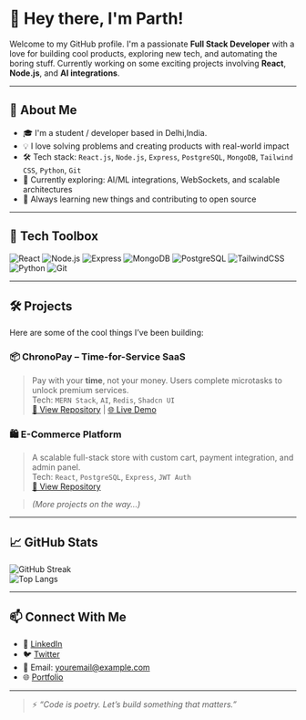 # 👋 Hey there, I'm Parth!

Welcome to my GitHub profile. I'm a passionate **Full Stack Developer** with a love for building cool products, exploring new tech, and automating the boring stuff. Currently working on some exciting projects involving **React**, **Node.js**, and **AI integrations**.

---

## 🚀 About Me

- 🎓 I'm a student / developer based in Delhi,India.
- 💡 I love solving problems and creating products with real-world impact
- 🛠️ Tech stack: `React.js`, `Node.js`, `Express`, `PostgreSQL`, `MongoDB`, `Tailwind CSS`, `Python`, `Git`
- 🤖 Currently exploring: AI/ML integrations, WebSockets, and scalable architectures
- 🧠 Always learning new things and contributing to open source

---

## 🧰 Tech Toolbox

![React](https://img.shields.io/badge/-React-20232A?style=flat&logo=react)
![Node.js](https://img.shields.io/badge/-Node.js-43853D?style=flat&logo=node.js)
![Express](https://img.shields.io/badge/-Express.js-000000?style=flat&logo=express)
![MongoDB](https://img.shields.io/badge/-MongoDB-4EA94B?style=flat&logo=mongodb)
![PostgreSQL](https://img.shields.io/badge/-PostgreSQL-336791?style=flat&logo=postgresql)
![TailwindCSS](https://img.shields.io/badge/-TailwindCSS-06B6D4?style=flat&logo=tailwind-css)
![Python](https://img.shields.io/badge/-Python-3776AB?style=flat&logo=python)
![Git](https://img.shields.io/badge/-Git-F05032?style=flat&logo=git)

---

## 🛠️ Projects

Here are some of the cool things I’ve been building:

### 📦 ChronoPay – Time-for-Service SaaS  
> Pay with your **time**, not your money. Users complete microtasks to unlock premium services.  
Tech: `MERN Stack`, `AI`, `Redis`, `Shadcn UI`  
[🔗 View Repository](#) | [🌐 Live Demo](#)

### 🛍️ E-Commerce Platform  
> A scalable full-stack store with custom cart, payment integration, and admin panel.  
Tech: `React`, `PostgreSQL`, `Express`, `JWT Auth`  
[🔗 View Repository](#)

> _(More projects on the way...)_

---

## 📈 GitHub Stats

![GitHub Streak](https://streak-stats.demolab.com?user=your-username&theme=radical)  
![Top Langs](https://github-readme-stats.vercel.app/api/top-langs/?username=your-username&layout=compact&theme=tokyonight)

---

## 📫 Connect With Me

- 💼 [LinkedIn](https://linkedin.com/in/your-profile)
- 🐦 [Twitter](https://twitter.com/your-handle)
- 📧 Email: youremail@example.com
- 🌐 [Portfolio](https://your-portfolio-link.com)

---

> ⚡ _“Code is poetry. Let’s build something that matters.”_

